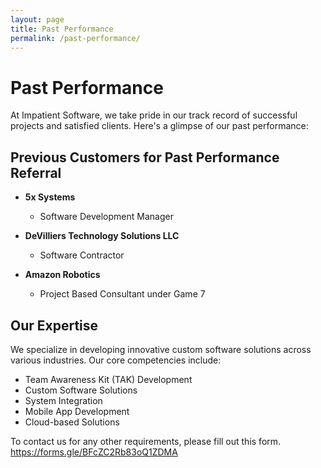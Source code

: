 ```yaml
---
layout: page
title: Past Performance
permalink: /past-performance/
---
```


# Past Performance

At Impatient Software, we take pride in our track record of successful projects and satisfied clients. Here's a glimpse of our past performance:

## Previous Customers for Past Performance Referral

- **5x Systems**
  - Software Development Manager

- **DeVilliers Technology Solutions LLC**
  - Software Contractor 

- **Amazon Robotics**
  - Project Based Consultant under Game 7

## Our Expertise

We specialize in developing innovative custom software solutions across various industries. Our core competencies include:

- Team Awareness Kit (TAK) Development
- Custom Software Solutions
- System Integration
- Mobile App Development
- Cloud-based Solutions

To contact us for any other requirements, please fill out this form. 
https://forms.gle/BFcZC2Rb83oQ1ZDMA